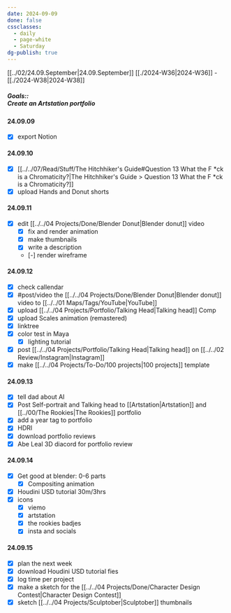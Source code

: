 ```yaml
---
date: 2024-09-09
done: false
cssclasses:
  - daily
  - page-white
  - Saturday
dg-publish: true
---
```

[[../02/24.09.September|24.09.September]] [[./2024-W36|2024-W36]] - [[./2024-W38|2024-W38]]
##### Goals::</br>Create an Artstation portfolio
#### 24.09.09
- [x] export Notion
#### 24.09.10
- [x] [[../../07/Read/Stuff/The Hitchhiker's Guide#Question 13 What the F *ck is a Chromaticity?|The Hitchhiker's Guide > Question 13 What the F *ck is a Chromaticity?]]
- [x] upload Hands and Donut shorts
#### 24.09.11
- [x] edit [[../../04 Projects/Done/Blender Donut|Blender donut]] video
	- [x] fix and render animation
	- [x] make thumbnails
	- [x] write a description
	- [-] render wireframe
#### 24.09.12
- [x] check callendar
- [x] #post/video  the [[../../04 Projects/Done/Blender Donut|Blender donut]] video to [[../../01 Maps/Tags/YouTube|YouTube]]
- [x] upload [[../../04 Projects/Portfolio/Talking Head|Talking head]] Comp
- [x] upload Scales animation (remastered)
- [x] linktree
- [x] color test in Maya
	- [x] lighting tutorial
- [x] post [[../../04 Projects/Portfolio/Talking Head|Talking head]] on [[../../02 Review/Instagram|Instagram]]
- [x] make [[../../04 Projects/To-Do/100 projects|100 projects]] template
#### 24.09.13
- [x] tell dad about AI
- [x] Post Self-portrait and Talking head to [[Artstation|Artstation]] and [[../00/The Rookies|The Rookies]] portfolio
- [x] add a year tag to portfolio
- [x] HDRI 
- [x] download portfolio reviews
- [x] Abe Leal 3D diacord for portfolio review

#### 24.09.14
- [x] Get good at blender: 0-6 parts
	- [x] Compositing animation
- [x] Houdini USD tutorial 30m/3hrs
- [x] icons
	- [x] viemo
	- [x] artstation
	- [x] the rookies badjes
	- [x] insta and socials
#### 24.09.15
- [x] plan the next week
- [x] download Houdini USD tutorial fies
- [x] log time per project
- [x] make a sketch for the [[../../04 Projects/Done/Character Design Contest|Character Design Contest]]
- [x] sketch [[../../04 Projects/Sculptober|Sculptober]] thumbnails